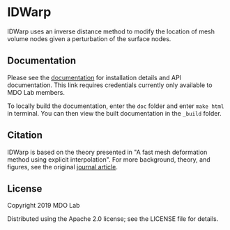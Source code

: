 IDWarp
====================================================

IDWarp uses an inverse distance method to modify the location of mesh volume nodes given a perturbation of the surface nodes.

Documentation
-------------

Please see the [documentation](http://mdolab.engin.umich.edu/doc/packages/idwarp/doc/index.html) for installation details and API documentation.
This link requires credentials currently only available to MDO Lab members.

To locally build the documentation, enter the `doc` folder and enter `make html` in terminal.
You can then view the built documentation in the `_build` folder.


Citation
--------

IDWarp is based on the theory presented in "A fast mesh deformation method using explicit interpolation".
For more background, theory, and figures, see the original [journal article](https://doi.org/10.1016/j.jcp.2011.09.021).


License
-------
Copyright 2019 MDO Lab

Distributed using the Apache 2.0 license; see the LICENSE file for details.
